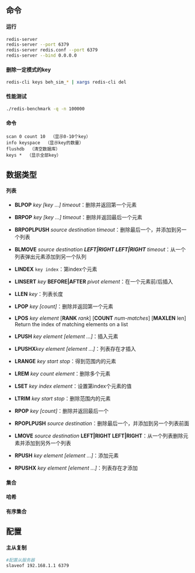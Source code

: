 ## 命令
#### 运行
```bash
redis-server
redis-server --port 6379
redis-server redis.conf --port 6379
redis-server --bind 0.0.0.0
```

#### 删除一定模式的key
```bash
redis-cli keys beh_sim_* | xargs redis-cli del
```

#### 性能测试

```bash
./redis-benchmark -q -n 100000
```

#### 命令
```
scan 0 count 10  （显示0-10个key）
info keyspace  （显示key的数量）
flushdb  （清空数据库）
keys *  （显示全部key）
```



## 数据类型

#### 列表

* **BLPOP** *key [key ...] timeout*：删除并返回第一个元素

* **BRPOP** *key [key ...] timeout*：删除并返回最后一个元素
  
* **BRPOPLPUSH** *source destination timeout*：删除最后一个，并添加到另一个列表
  
* **BLMOVE** *source destination **LEFT\|RIGHT LEFT\|RIGHT** timeout*：从一个列表弹出元素添加到另一个队列
  
* **LINDEX** `key index`：第index个元素
  
* **LINSERT** *key* **BEFORE\|AFTER** *pivot element*：在一个元素前/后插入
  
* **LLEN** *key*：列表长度
  
* **LPOP** *key [count]*：删除并返回第一个元素
  
* **LPOS** *key element* [**RANK** *rank*] [**COUNT** *num-matches*] [**MAXLEN** len]
  Return the index of matching elements on a list

* **LPUSH** *key element [element ...]*：插入元素
  
* **LPUSHX***key element [element ...]*：列表存在才插入
  
* **LRANGE** *key start stop*：得到范围内的元素
  
* **LREM** *key count element*：删除多个元素
  
* **LSET** *key index element*：设置第index个元素的值
  
* **LTRIM**  *key start stop*：删除范围内的元素
  
* **RPOP** *key [count]*：删除并返回最后一个
  
* **RPOPLPUSH** *source destination*：删除最后一个，并添加到另一个列表前面
  
* **LMOVE** *source destination* **LEFT\|RIGHT LEFT\|RIGHT**：从一个列表删除元素并添加到另外一个列表
  
* **RPUSH** *key element [element ...]*：添加元素
  
* **RPUSHX** *key element [element ...]*：列表存在才添加


#### 集合

#### 哈希

#### 有序集合



## 配置

#### 主从复制

```bash
#配置从服务器
slaveof 192.168.1.1 6379
```
